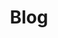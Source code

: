 ---
layout: blog
title: Blog
description: Thoughts, ideas, and insights on technology and beyond
permalink: /blog/
---